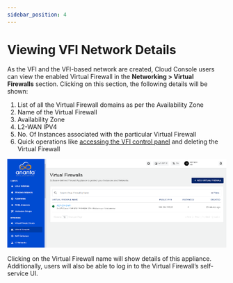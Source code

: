 ```yaml
---
sidebar_position: 4
---
```

# Viewing VFI Network Details

As the VFI and the VFI-based network are created, Cloud Console users can view the enabled Virtual Firewall in the **Networking > Virtual Firewalls** section. Clicking on this section, the following details will be shown:

1. List of all the Virtual Firewall domains as per the Availability Zone
2. Name of the Virtual Firewall
3. Availability Zone
4. L2-WAN IPV4
5. No. Of Instances associated with the particular Virtual Firewall
6. Quick operations like [accessing the VFI control panel](AccessingtheVFIControlPanel) and deleting the Virtual Firewall

![Viewing VFI Network Details](img/CreatingaVirtualFirewall1.png)

Clicking on the Virtual Firewall name will show details of this appliance. Additionally, users will also be able to log in to the Virtual Firewall’s self-service UI.

